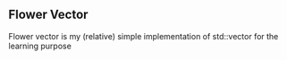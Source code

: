 ## Flower Vector

Flower vector is my (relative) simple implementation of std::vector for the learning purpose

